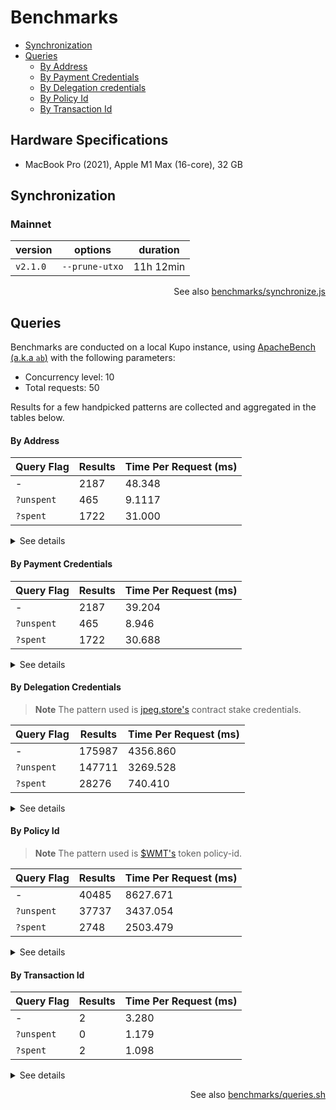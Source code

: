 # Benchmarks

- [Synchronization](#synchronization)
- [Queries](#queries)
  - [By Address](#by-address)
  - [By Payment Credentials](#by-payment-credentials)
  - [By Delegation credentials](#by-delegation-credentials)
  - [By Policy Id](#by-policy-id)
  - [By Transaction Id](#by-transaction-id)

## Hardware Specifications

- MacBook Pro (2021), Apple M1 Max (16-core), 32 GB

## Synchronization

### Mainnet

| version       | options        | duration             |
| ---           | ---            | ---                  |
| `v2.1.0`      | `--prune-utxo` | 11h 12min            |

<p align="right">
  See also <a href="./synchronize.js">benchmarks/synchronize.js</a>
</p>

## Queries

Benchmarks are conducted on a local Kupo instance, using [ApacheBench (a.k.a `ab`)](https://en.wikipedia.org/wiki/ApacheBench) with the following parameters:

  - Concurrency level: 10
  - Total requests: 50

Results for a few handpicked patterns are collected and aggregated in the tables below.

#### By Address

| Query Flag | Results | Time Per Request (ms) |
| ---        | ---     | ---                   |
| \-         | 2187    | 48.348                |
| `?unspent` | 465     | 9.1117                |
| `?spent`   | 1722    | 31.000                |

<details><summary>See details</summary>
  <details><summary>No query flag</summary>

  ```
  Concurrency Level:      10
  Complete requests:      50
  Failed requests:        0
  Matched results:        2187
  Total transferred:      53261750 bytes
  Requests per second:    206.83 [#/sec] (mean)
  Time per request:       48.348 [ms] (mean)
  Transfer rate:          215162.69 [Kbytes/sec] received

  Connection Times (ms)
                min  mean[+/-sd] median   max
  Connect:        0    0   0.2      0       1
  Processing:    22   42  12.3     39      66
  Waiting:        3   13  11.2      6      37
  Total:         22   42  12.4     39      66

  Percentage of the requests served within a certain time (ms)
    50%     39
    66%     44
    75%     51
    80%     54
    90%     64
    95%     65
    98%     66
    99%     66
   100%     66 (longest request)
  ```
  </details>

  <details><summary><code>?unspent</code></summary>

  ```
  Concurrency Level:      10
  Time taken for tests:   0.046 seconds
  Complete requests:      50
  Failed requests:        0
  Matched results:        465
  Total transferred:      9867200 bytes
  Requests per second:    1096.88 [#/sec] (mean)
  Time per request:       9.117 [ms] (mean)
  Transfer rate:          211388.59 [Kbytes/sec] received

  Connection Times (ms)
                min  mean[+/-sd] median   max
  Connect:        0    0   0.0      0       0
  Processing:     5    8   2.4      8      16
  Waiting:        1    2   1.4      2       9
  Total:          5    8   2.4      8      16

  Percentage of the requests served within a certain time (ms)
    50%      8
    66%      8
    75%      9
    80%     10
    90%     12
    95%     12
    98%     16
    99%     16
   100%     16 (longest request)
  ```
  </details>

  <details><summary><code>?spent</code></summary>

  ```
  Concurrency Level:      10
  Complete requests:      50
  Failed requests:        0
  Matched results:        1722
  Total transferred:      43402200 bytes
  Requests per second:    322.58 [#/sec] (mean)
  Time per request:       31.000 [ms] (mean)
  Transfer rate:          273454.89 [Kbytes/sec] received

  Connection Times (ms)
                min  mean[+/-sd] median   max
  Connect:        0    0   0.0      0       0
  Processing:    22   30   3.4     30      42
  Waiting:        2    4   2.1      4      14
  Total:         22   30   3.4     30      42

  Percentage of the requests served within a certain time (ms)
    50%     30
    66%     30
    75%     31
    80%     33
    90%     34
    95%     35
    98%     42
    99%     42
   100%     42 (longest request)
  ```
  </details>
</details>

#### By Payment Credentials


| Query Flag | Results | Time Per Request (ms) |
| ---        | ---     | ---                   |
| \-         | 2187    | 39.204                |
| `?unspent` | 465     | 8.946                 |
| `?spent`   | 1722    | 30.688                |

<details><summary>See details</summary>
  <details><summary>No query flag</summary>

  ```
  Concurrency Level:      10
  Complete requests:      50
  Failed requests:        0
  Results per requests:   2187
  Total transferred:      53261750 bytes
  Requests per second:    255.08 [#/sec] (mean)
  Time per request:       39.204 [ms] (mean)
  Transfer rate:          265347.56 [Kbytes/sec] received

  Connection Times (ms)
                min  mean[+/-sd] median   max
  Connect:        0    0   0.0      0       0
  Processing:    29   37   3.7     37      47
  Waiting:        3    5   1.8      5      11
  Total:         29   37   3.7     37      47

  Percentage of the requests served within a certain time (ms)
    50%     37
    66%     39
    75%     40
    80%     40
    90%     41
    95%     42
    98%     47
    99%     47
   100%     47 (longest request)
  ```
  </details>

  <details><summary><code>?unspent</code></summary>

  ```
  Concurrency Level:      10
  Complete requests:      50
  Failed requests:        0
  Matched results:        465
  Total transferred:      9867200 bytes
  Requests per second:    1117.82 [#/sec] (mean)
  Time per request:       8.946 [ms] (mean)
  Transfer rate:          215424.49 [Kbytes/sec] received

  Connection Times (ms)
                min  mean[+/-sd] median   max
  Connect:        0    0   0.0      0       0
  Processing:     5    8   2.0      8      14
  Waiting:        1    2   1.1      2       5
  Total:          5    8   2.0      8      14

  Percentage of the requests served within a certain time (ms)
    50%      8
    66%      9
    75%     10
    80%     10
    90%     11
    95%     11
    98%     14
    99%     14
   100%     14 (longest request)
  ```
  </details>

  <details><summary><code>?spent</code></summary>

  ```
  Concurrency Level:      10
  Complete requests:      50
  Failed requests:        0
  Matched results:        1722
  Total transferred:      43402200 bytes
  Requests per second:    325.86 [#/sec] (mean)
  Time per request:       30.688 [ms] (mean)
  Transfer rate:          276235.10 [Kbytes/sec] received

  Connection Times (ms)
                min  mean[+/-sd] median   max
  Connect:        0    0   0.0      0       0
  Processing:    19   30   3.0     29      38
  Waiting:        2    4   1.7      4      11
  Total:         19   30   3.1     29      38

  Percentage of the requests served within a certain time (ms)
    50%     29
    66%     31
    75%     32
    80%     32
    90%     33
    95%     35
    98%     38
    99%     38
   100%     38 (longest request)
  ```
  </details>
</details>

#### By Delegation Credentials

> **Note** The pattern used is [jpeg.store's](https://jpeg.store) contract stake credentials.

| Query Flag | Results | Time Per Request (ms) |
| ---        | ---     | ---                   |
| \-         | 175987  | 4356.860              |
| `?unspent` | 147711  | 3269.528              |
| `?spent`   | 28276   | 740.410               |

<details><summary>See details</summary>
  <details><summary>No query flag</summary>

  ```
  Concurrency Level:      10
  Complete requests:      50
  Failed requests:        0
  Matched results:        175987
  Total transferred:      5373100196 bytes
  Requests per second:    2.30 [#/sec] (mean)
  Time per request:       4356.860 [ms] (mean)
  Transfer rate:          240869.26 [Kbytes/sec] received

  Connection Times (ms)
                min  mean[+/-sd] median   max
  Connect:        0    0   0.2      0       1
  Processing:  2416 4078 834.4   3950    5419
  Waiting:      455 1165 624.1    898    2270
  Total:       2416 4078 834.5   3950    5419

  Percentage of the requests served within a certain time (ms)
    50%   3950
    66%   4416
    75%   4873
    80%   5016
    90%   5335
    95%   5409
    98%   5419
    99%   5419
   100%   5419 (longest request)
  ```
  </details>

  <details><summary><code>?unspent</code></summary>

  ```
  Concurrency Level:      10
  Complete requests:      50
  Failed requests:        0
  Matched results:        147711
  Total transferred:      4405634050 bytes
  Requests per second:    3.06 [#/sec] (mean)
  Time per request:       3269.528 [ms] (mean)
  Transfer rate:          263180.30 [Kbytes/sec] received

  Connection Times (ms)
                min  mean[+/-sd] median   max
  Connect:        0    0   0.2      0       1
  Processing:  2215 3088 423.5   3138    3692
  Waiting:      294  665 233.2    653    1069
  Total:       2215 3088 423.6   3138    3692

  Percentage of the requests served within a certain time (ms)
    50%   3138
    66%   3306
    75%   3475
    80%   3533
    90%   3610
    95%   3670
    98%   3692
    99%   3692
   100%   3692 (longest request)
  ```
  </details>

  <details><summary><code>?spent</code></summary>

  ```
  Concurrency Level:      10
  Complete requests:      50
  Failed requests:        0
  Matched results:        28276
  Total transferred:      967516850 bytes
  Requests per second:    13.51 [#/sec] (mean)
  Time per request:       740.410 [ms] (mean)
  Transfer rate:          255221.08 [Kbytes/sec] received

  Connection Times (ms)
                min  mean[+/-sd] median   max
  Connect:        0    0   0.1      0       0
  Processing:   362  687 108.2    690     946
  Waiting:       96  208  56.5    194     341
  Total:        362  687 108.2    690     946

  Percentage of the requests served within a certain time (ms)
    50%    690
    66%    742
    75%    749
    80%    774
    90%    824
    95%    844
    98%    946
    99%    946
   100%    946 (longest request)
  ```
  </details>
</details>

#### By Policy Id

> **Note** The pattern used is [$WMT's](https://worldmobiletoken.com/) token policy-id.

| Query Flag | Results | Time Per Request (ms) |
| ---        | ---     | ---                   |
| \-         | 40485   | 8627.671              |
| `?unspent` | 37737   | 3437.054              |
| `?spent`   | 2748    | 2503.479              |

<details><summary>See details</summary>
  <details><summary>No query flag</summary>

  ```
  Concurrency Level:      10
  Complete requests:      50
  Failed requests:        0
  Non-2xx responses:      2
  Matched results:        40485
  Total transferred:      2522616472 bytes
  Requests per second:    1.16 [#/sec] (mean)
  Time per request:       8627.671 [ms] (mean)
  Transfer rate:          57106.78 [Kbytes/sec] received

  Connection Times (ms)
                min  mean[+/-sd] median   max
  Connect:        0    0   0.2      0       1
  Processing:  1639 4081 6487.3   2603   35455
  Waiting:        0 1618 527.1   1570    2630
  Total:       1639 4081 6487.3   2604   35455

  Percentage of the requests served within a certain time (ms)
    50%   2604
    66%   3267
    75%   3328
    80%   3363
    90%   3707
    95%   3904
    98%  35455
    99%  35455
   100%  35455 (longest request)
  ```
  </details>

  <details><summary><code>?unspent</code></summary>

  ```
  Concurrency Level:      10
  Complete requests:      50
  Failed requests:        0
  Matched results:        37737
  Total transferred:      2105288100 bytes
  Requests per second:    2.91 [#/sec] (mean)
  Time per request:       3437.054 [ms] (mean)
  Transfer rate:          119634.16 [Kbytes/sec] received

  Connection Times (ms)
                min  mean[+/-sd] median   max
  Connect:        0    0   0.1      0       1
  Processing:  1481 3226 394.3   3222    3753
  Waiting:      701 2247 358.0   2316    2815
  Total:       1481 3226 394.4   3222    3753

  Percentage of the requests served within a certain time (ms)
    50%   3222
    66%   3487
    75%   3560
    80%   3585
    90%   3647
    95%   3741
    98%   3753
    99%   3753
   100%   3753 (longest request)
  ```
  </details>

  <details><summary><code>?spent</code></summary>

  ```
  Concurrency Level:      10
  Complete requests:      50
  Failed requests:        0
  Matched results:        2748
  Total transferred:      522554200 bytes
  Requests per second:    3.99 [#/sec] (mean)
  Time per request:       2503.479 [ms] (mean)
  Transfer rate:          40767.82 [Kbytes/sec] received

  Connection Times (ms)
                min  mean[+/-sd] median   max
  Connect:        0    0   0.3      0       2
  Processing:   895 2285 354.0   2331    3062
  Waiting:      734 2066 335.2   2101    2870
  Total:        895 2286 354.0   2331    3062

  Percentage of the requests served within a certain time (ms)
    50%   2331
    66%   2388
    75%   2564
    80%   2585
    90%   2654
    95%   2799
    98%   3062
    99%   3062
   100%   3062 (longest request)
  ```
  </details>
</details>

#### By Transaction Id

| Query Flag | Results | Time Per Request (ms) |
| ---        | ---     | ---                   |
| \-         | 2       | 3.280                 |
| `?unspent` | 0       | 1.179                 |
| `?spent`   | 2       | 1.098                 |

<details><summary>See details</summary>
  <details><summary>No query flag</summary>

  ```
  Concurrency Level:      10
  Complete requests:      50
  Failed requests:        0
  Matched results:        2
  Total transferred:      69600 bytes
  Requests per second:    3048.97 [#/sec] (mean)
  Time per request:       3.280 [ms] (mean)
  Transfer rate:          4144.69 [Kbytes/sec] received

  Connection Times (ms)
                min  mean[+/-sd] median   max
  Connect:        0    0   0.1      0       0
  Processing:     0    2   2.9      1      13
  Waiting:        0    1   3.0      0      13
  Total:          0    2   2.9      1      13

  Percentage of the requests served within a certain time (ms)
    50%      1
    66%      1
    75%      1
    80%      1
    90%      2
    95%     13
    98%     13
    99%     13
   100%     13 (longest request)
  ```
  </details>

  <details><summary><code>?unspent</code></summary>

  ```
  Concurrency Level:      10
  Complete requests:      50
  Failed requests:        0
  Matched results:        0
  Total transferred:      7700 bytes
  Requests per second:    8478.89 [#/sec] (mean)
  Time per request:       1.179 [ms] (mean)
  Transfer rate:          1275.15 [Kbytes/sec] received

  Connection Times (ms)
                min  mean[+/-sd] median   max
  Connect:        0    0   0.1      0       0
  Processing:     0    1   0.4      1       2
  Waiting:        0    1   0.3      1       1
  Total:          1    1   0.4      1       2

  Percentage of the requests served within a certain time (ms)
    50%      1
    66%      1
    75%      1
    80%      1
    90%      2
    95%      2
    98%      2
    99%      2
   100%      2 (longest request)
  ```
  </details>

  <details><summary><code>?spent</code></summary>

  ```
  Concurrency Level:      10
  Complete requests:      50
  Failed requests:        0
  Matched results:        2
  Total transferred:      69600 bytes
  Requests per second:    9107.47 [#/sec] (mean)
  Time per request:       1.098 [ms] (mean)
  Transfer rate:          12380.46 [Kbytes/sec] received

  Connection Times (ms)
                min  mean[+/-sd] median   max
  Connect:        0    0   0.1      0       0
  Processing:     0    1   0.2      1       1
  Waiting:        0    0   0.1      0       1
  Total:          1    1   0.2      1       2

  Percentage of the requests served within a certain time (ms)
    50%      1
    66%      1
    75%      1
    80%      1
    90%      1
    95%      1
    98%      2
    99%      2
   100%      2 (longest request)
  ```
  </details>
</details>

<p align="right">
  See also <a href="./queries.sh">benchmarks/queries.sh</a>
</p>

